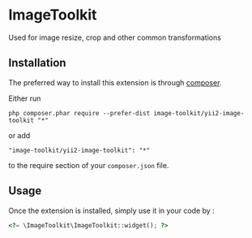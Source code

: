 ImageToolkit
============
Used for image resize, crop and other common transformations

Installation
------------

The preferred way to install this extension is through [composer](http://getcomposer.org/download/).

Either run

```
php composer.phar require --prefer-dist image-toolkit/yii2-image-toolkit "*"
```

or add

```
"image-toolkit/yii2-image-toolkit": "*"
```

to the require section of your `composer.json` file.


Usage
-----

Once the extension is installed, simply use it in your code by  :

```php
<?= \ImageToolkit\ImageToolkit::widget(); ?>